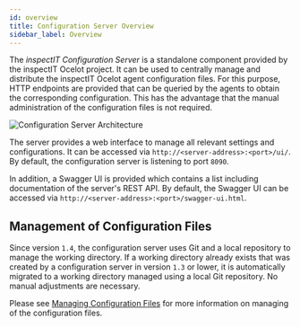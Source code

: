 ```yaml
---
id: overview
title: Configuration Server Overview
sidebar_label: Overview
---
```


The *inspectIT Configuration Server* is a standalone component provided by the inspectIT Ocelot project.
It can be used to centrally manage and distribute the inspectIT Ocelot agent configuration files.
For this purpose, HTTP endpoints are provided that can be queried by the agents to obtain the corresponding configuration.
This has the advantage that the manual administration of the configuration files is not required.

![Configuration Server Architecture](/assets/configuration-server-architecture.png)

The server provides a web interface to manage all relevant settings and configurations. It can be accessed via `http://<server-address>:<port>/ui/`. By default, the configuration server is listening to port `8090`.

In addition, a Swagger UI is provided which contains a list including documentation of the server's REST API. By default, the Swagger UI can be accessed via `http://<server-address>:<port>/swagger-ui.html`.

## Management of Configuration Files

Since version `1.4`, the configuration server uses Git and a local repository to manage the working directory. If a working directory already exists that was created by a configuration server in version `1.3` or lower, it is automatically migrated to a working directory managed using a local Git repository. No manual adjustments are necessary.

Please see [Managing Configuration Files](config-server/managing-configurations.md) for more information on managing of the configuration files.